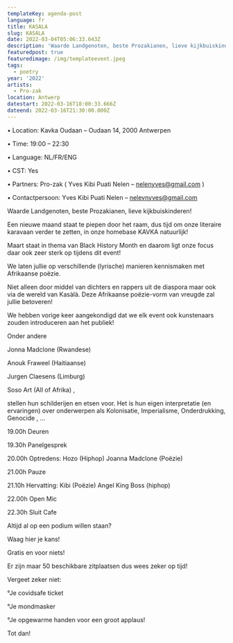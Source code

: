 ```yaml
---
templateKey: agenda-post
language: fr
title: KASALA
slug: KASALA
date: 2022-03-04T05:06:33.643Z
description: 'Waarde Landgenoten, beste Prozakianen, lieve kijkbuiskinderen!'
featuredpost: true
featuredimage: /img/templateevent.jpeg
tags:
  - poetry
year: '2022'
artists:
  - Pro-zak
location: Antwerp
datestart: 2022-03-16T18:00:33.666Z
dateend: 2022-03-16T21:30:00.000Z
---
```

•	Location: Kavka Oudaan – Oudaan 14, 2000 Antwerpen

•	Time: 19:00 – 22:30

•	Language: NL/FR/ENG

•	CST: Yes

•	Partners: Pro-zak ( Yves Kibi Puati Nelen – nelenyves@gmail.com )

•	Contactpersoon: Yves Kibi Puati Nelen – nelevnyves@gmail.com 

Waarde Landgenoten, beste Prozakianen, lieve kijkbuiskinderen!

Een nieuwe maand staat te piepen door het raam, dus tijd om onze literaire karavaan verder te zetten, in onze homebase KAVKA natuurlijk!

Maart staat in thema van Black History Month en daarom ligt onze focus daar ook zeer sterk op tijdens dit event!  

We laten jullie op verschillende (lyrische) manieren kennismaken met Afrikaanse poëzie.

Niet alleen door middel van dichters en rappers uit de diaspora maar ook via de wereld van Kasàlà. Deze Afrikaanse poëzie-vorm van vreugde zal jullie betoveren! 

We hebben vorige keer aangekondigd dat we elk event ook kunstenaars zouden introduceren aan het publiek!  

Onder andere

Jonna Madclone (Rwandese)

Anouk Fraweel (Haitiaanse)

Jurgen Claesens (Limburg)

Soso Art (All of Afrika) ,

stellen hun schilderijen en etsen voor. Het is hun eigen interpretatie (en ervaringen) over onderwerpen als Kolonisatie, Imperialisme, Onderdrukking, Genocide , …

19.00h Deuren

19.30h Panelgesprek

20.00h Optredens: Hozo (Hiphop) Joanna Madclone (Poëzie) 

21.00h Pauze

21.10h Hervatting: Kibi (Poëzie) Angel King Boss (hiphop)

22.00h Open Mic

22.30h Sluit Cafe

Altijd al op een podium willen staan?

Waag hier je kans!

Gratis en voor niets!

Er zijn maar 50 beschikbare zitplaatsen dus wees zeker op tijd!

Vergeet zeker niet:

°Je covidsafe ticket

°Je mondmasker

°Je opgewarme handen voor een groot applaus!

Tot dan!
